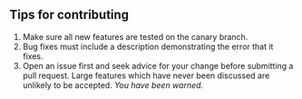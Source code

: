 ## Tips for contributing

1. Make sure all new features are tested on the canary branch.
2. Bug fixes must include a description demonstrating the error that it fixes.
3. Open an issue first and seek advice for your change before submitting
   a pull request. Large features which have never been discussed are
   unlikely to be accepted. *You have been warned.*